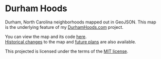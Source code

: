 Durham Hoods
============

Durham, North Carolina neighborhoods mapped out in GeoJSON.
This map is the underlying feature of my [DurhamHoods.com](http://durhamhoods.com) project.

You can view the map and its code [here](https://github.com/PhillipBost/durham-hoods-geojson/blob/master/durham-hoods.geojson).<br>
[Historical changes](https://github.com/PhillipBost/durham-hoods-geojson/blob/master/History.md) to the map and [future plans](https://github.com/PhillipBost/durham-hoods-geojson/blob/master/Future.md) are also available.

This projected is licensed under the terms of the [MIT license](https://github.com/PhillipBost/durham-hoods-geojson/blob/master/LICENSE.md).
